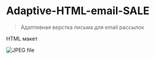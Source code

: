 # Adaptive-HTML-email-SALE

> Адаптивная верстка письма для email рассылок

HTML макет

![[JPEG file]([https://github.com/Nkaltaeva/HTML_email_sale/blob/main/HTML_письмо.jpeg)](https://github.com/Nkaltaeva/HTML_email_sale/blob/main/HTML_письмо.jpeg)
